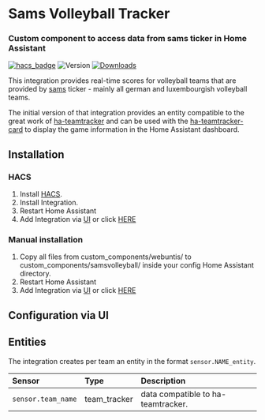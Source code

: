 # Sams Volleyball Tracker

### Custom component to access data from sams ticker in Home Assistant

[![hacs_badge](https://img.shields.io/badge/HACS-Default-orange.svg)](https://github.com/custom-components/hacs)
![Version](https://img.shields.io/github/v/release/kloemi/ha-sams-volleyball)
[![Downloads](https://img.shields.io/github/downloads/kloemi/ha-sams-volleyball/total)](https://tooomm.github.io/github-release-stats/?username=kloemi&repository=ha-sams-volleyball)

This integration provides real-time scores for volleyball teams that are provided by [sams](http://www.sams-server.de/) ticker -  mainly all german and luxembourgish volleyball teams.

The initial version of that integration provides an entity compatible to the great work of [ha-teamtracker](https://github.com/vasqued2/ha-teamtracker) and can be used with the [ha-teamtracker-card](https://github.com/vasqued2/ha-teamtracker-card) to display the game information in the Home Assistant dashboard.

## Installation

### HACS

1. Install [HACS](https://github.com/custom-components/hacs).
2. Install Integration.
3. Restart Home Assistant
4. Add Integration via [UI](https://my.home-assistant.io/redirect/integrations/) or click [HERE](https://my.home-assistant.io/redirect/config_flow_start/?domain=samsvolleyball)

### Manual installation

1. Copy all files from custom_components/webuntis/ to custom_components/samsvolleyball/ inside your config Home Assistant directory.
2. Restart Home Assistant
4. Add Integration via [UI](https://my.home-assistant.io/redirect/integrations/) or click [HERE](https://my.home-assistant.io/redirect/config_flow_start/?domain=samsvolleyball)

## Configuration via UI

## Entities

The integration creates per team an entity in the format `sensor.NAME_entity`.

|Sensor  |Type|Description
|:-----------|:---|:------------
|`sensor.team_name`| team_tracker | data compatible to ha-teamtracker.
